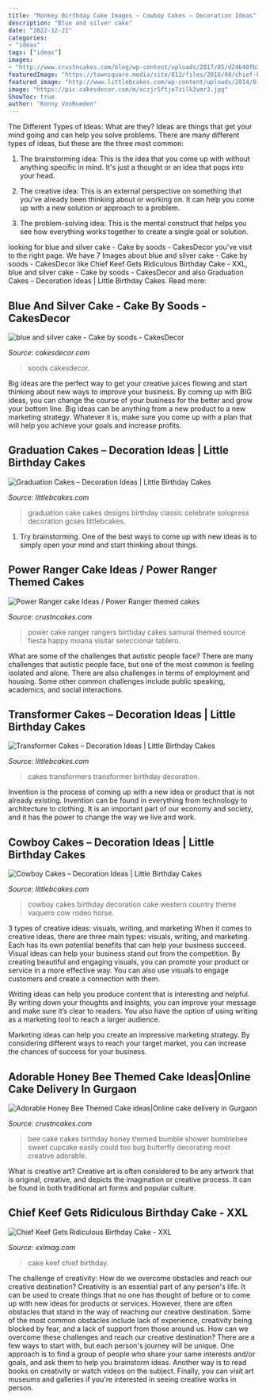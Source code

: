 ```yaml
---
title: "Monkey Birthday Cake Images ~ Cowboy Cakes – Decoration Ideas"
description: "Blue and silver cake"
date: "2022-12-21"
categories:
- "ideas"
tags: ["ideas"]
images:
- "http://www.crustncakes.com/blog/wp-content/uploads/2017/05/d24b40fb314c44c8a00ad81e25c96494.jpg"
featuredImage: "https://townsquare.media/site/812/files/2016/08/chief-keef-cake-1.jpg?w=1200&amp;h=0&amp;zc=1&amp;s=0&amp;a=t&amp;q=89"
featured_image: "http://www.littlebcakes.com/wp-content/uploads/2014/01/Transformers-Cakes.jpg"
image: "https://pic.cakesdecor.com/m/oczjr5ftje7zilk3vmr3.jpg"
ShowToc: true
author: "Ronny VonRueden"
---
```



The Different Types of Ideas: What are they?
Ideas are things that get your mind going and can help you solve problems. There are many different types of ideas, but these are the three most common:
1. The brainstorming idea: This is the idea that you come up with without anything specific in mind. It's just a thought or an idea that pops into your head.

2. The creative idea: This is an external perspective on something that you've already been thinking about or working on. It can help you come up with a new solution or approach to a problem.

3. The problem-solving idea: This is the mental construct that helps you see how everything works together to create a single goal or solution.

	

		
looking for blue and silver cake - Cake by soods - CakesDecor you've visit to the right page. We have 7 Images about blue and silver cake - Cake by soods - CakesDecor like Chief Keef Gets Ridiculous Birthday Cake - XXL, blue and silver cake - Cake by soods - CakesDecor and also Graduation Cakes – Decoration Ideas | Little Birthday Cakes. Read more:
		
    
## Blue And Silver Cake - Cake By Soods - CakesDecor

<img loading=lazy src="https://pic.cakesdecor.com/m/oczjr5ftje7zilk3vmr3.jpg" onerror="this.onerror=null;this.src='https://tse2.mm.bing.net/th?id=OIP.HkA3i5TFmKkJp3zcFNFx3wHaKa&amp;pid=15.1';" alt="blue and silver cake - Cake by soods - CakesDecor">

_Source: cakesdecor.com_

>soods cakesdecor. 

	

Big ideas are the perfect way to get your creative juices flowing and start thinking about new ways to improve your business. By coming up with BIG ideas, you can change the course of your business for the better and grow your bottom line. Big ideas can be anything from a new product to a new marketing strategy. Whatever it is, make sure you come up with a plan that will help you achieve your goals and increase profits.

    
## Graduation Cakes – Decoration Ideas | Little Birthday Cakes

<img loading=lazy src="https://www.littlebcakes.com/wp-content/uploads/2013/08/Graduation-Cake-Pics.jpg" onerror="this.onerror=null;this.src='https://tse4.mm.bing.net/th?id=OIP.FzF5xyvvONHBAF88429-cgHaJ4&amp;pid=15.1';" alt="Graduation Cakes – Decoration Ideas | Little Birthday Cakes">

_Source: littlebcakes.com_

>graduation cake cakes designs birthday classic celebrate solopress decoration gcses littlebcakes. 

	

1. Try brainstorming. One of the best ways to come up with new ideas is to simply open your mind and start thinking about things.

    
## Power Ranger Cake Ideas / Power Ranger Themed Cakes

<img loading=lazy src="http://www.crustncakes.com/blog/wp-content/uploads/2015/11/522de0be1afb1ccae615ea5d180eabad-686x1024.jpg" onerror="this.onerror=null;this.src='https://tse3.mm.bing.net/th?id=OIP.6R9zMB4oQjRZ9QvIMItcUAHaLD&amp;pid=15.1';" alt="Power Ranger cake Ideas / Power Ranger themed cakes">

_Source: crustncakes.com_

>power cake ranger rangers birthday cakes samurai themed source fiesta happy moana visitar seleccionar tablero. 

	

What are some of the challenges that autistic people face?
There are many challenges that autistic people face, but one of the most common is feeling isolated and alone. There are also challenges in terms of employment and housing. Some other common challenges include public speaking, academics, and social interactions.

    
## Transformer Cakes – Decoration Ideas | Little Birthday Cakes

<img loading=lazy src="http://www.littlebcakes.com/wp-content/uploads/2014/01/Transformers-Cakes.jpg" onerror="this.onerror=null;this.src='https://tse4.mm.bing.net/th?id=OIP.eHYRBmX5yNIexl5GHSDxVQHaJ4&amp;pid=15.1';" alt="Transformer Cakes – Decoration Ideas | Little Birthday Cakes">

_Source: littlebcakes.com_

>cakes transformers transformer birthday decoration. 

	

Invention is the process of coming up with a new idea or product that is not already existing. Invention can be found in everything from technology to architecture to clothing. It is an important part of our economy and society, and it has the power to change the way we live and work.

    
## Cowboy Cakes – Decoration Ideas | Little Birthday Cakes

<img loading=lazy src="http://www.littlebcakes.com/wp-content/uploads/2014/02/Cowboy-Wedding-Cakes.jpg" onerror="this.onerror=null;this.src='https://tse4.mm.bing.net/th?id=OIP.OA0mNdhMvr2LFDIbD5nAIQHaMX&amp;pid=15.1';" alt="Cowboy Cakes – Decoration Ideas | Little Birthday Cakes">

_Source: littlebcakes.com_

>cowboy cakes birthday decoration cake western country theme vaquero cow rodeo horse. 

	

3 types of creative ideas: visuals, writing, and marketing
When it comes to creative ideas, there are three main types: visuals, writing, and marketing. Each has its own potential benefits that can help your business succeed.
Visual ideas can help your business stand out from the competition. By creating beautiful and engaging visuals, you can promote your product or service in a more effective way. You can also use visuals to engage customers and create a connection with them.

Writing ideas can help you produce content that is interesting and helpful. By writing down your thoughts and insights, you can improve your message and make sure it’s clear to readers. You also have the option of using writing as a marketing tool to reach a larger audience.

Marketing ideas can help you create an impressive marketing strategy. By considering different ways to reach your target market, you can increase the chances of success for your business.

    
## Adorable Honey Bee Themed Cake Ideas|Online Cake Delivery In Gurgaon

<img loading=lazy src="http://www.crustncakes.com/blog/wp-content/uploads/2017/05/d24b40fb314c44c8a00ad81e25c96494.jpg" onerror="this.onerror=null;this.src='https://tse1.mm.bing.net/th?id=OIP.ObluvkjG2-4gn9GwGT6DLwDIEs&amp;pid=15.1';" alt="Adorable Honey Bee Themed Cake ideas|Online cake delivery in Gurgaon">

_Source: crustncakes.com_

>bee cake cakes birthday honey themed bumble shower bumblebee sweet cupcake easily could too bug butterfly decorating most creative adorable. 

	

What is creative art?
Creative art is often considered to be any artwork that is original, creative, and depicts the imagination or creative process. It can be found in both traditional art forms and popular culture.

    
## Chief Keef Gets Ridiculous Birthday Cake - XXL

<img loading=lazy src="https://townsquare.media/site/812/files/2016/08/chief-keef-cake-1.jpg?w=1200&amp;h=0&amp;zc=1&amp;s=0&amp;a=t&amp;q=89" onerror="this.onerror=null;this.src='https://tse1.mm.bing.net/th?id=OIP.Gf0dQ890QaiysLwN8grGpQHaJ7&amp;pid=15.1';" alt="Chief Keef Gets Ridiculous Birthday Cake - XXL">

_Source: xxlmag.com_

>cake keef chief birthday. 

	

The challenge of creativity: How do we overcome obstacles and reach our creative destination?
Creativity is an essential part of any person's life. It can be used to create things that no one has thought of before or to come up with new ideas for products or services. However, there are often obstacles that stand in the way of reaching our creative destination. Some of the most common obstacles include lack of experience, creativity being blocked by fear, and a lack of support from those around us. How can we overcome these challenges and reach our creative destination? There are a few ways to start with, but each person's journey will be unique. One approach is to find a group of people who share your same interests and/or goals, and ask them to help you brainstorm ideas. Another way is to read books on creativity or watch videos on the subject. Finally, you can visit art museums and galleries if you're interested in seeing creative works in person.

